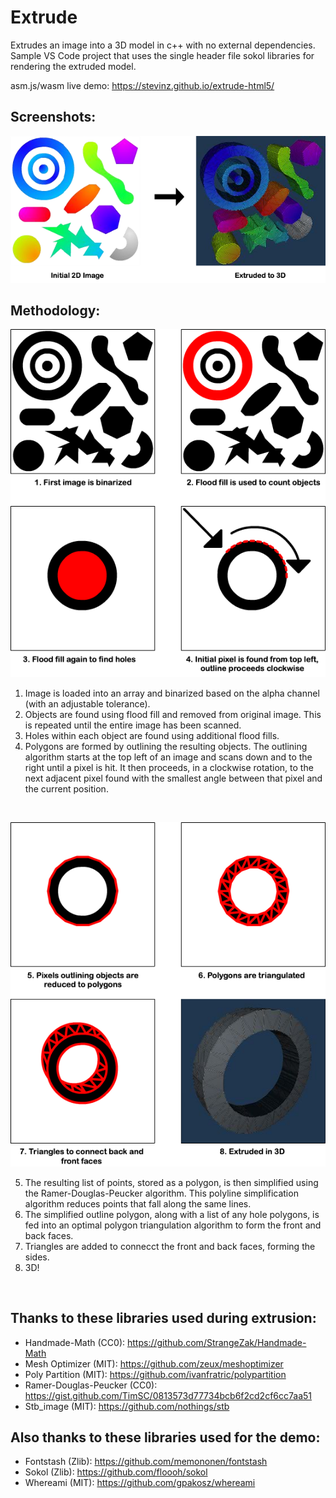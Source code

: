 # Extrude

Extrudes an image into a 3D model in c++ with no external dependencies. Sample VS Code project that uses the single header file sokol libraries for rendering the extruded model.

asm.js/wasm live demo: https://stevinz.github.io/extrude-html5/

## Screenshots:

<p align="center"><img src="images/extruded.png" /></p>

## Methodology:

<p align="center"><img src="images/method.png" /></p>

1. Image is loaded into an array and binarized based on the alpha channel (with an adjustable tolerance). 
2. Objects are found using flood fill and removed from original image. This is repeated until the entire image has been scanned.
3. Holes within each object are found using additional flood fills. 
4. Polygons are formed by outlining the resulting objects. The outlining algorithm starts at the top left of an image and scans down and to the right until a pixel is hit. It then proceeds, in a clockwise rotation, to the next adjacent pixel found with the smallest angle between that pixel and the current position.  

<br>

<p align="center"><img src="images/method2.png" /></p>

5. The resulting list of points, stored as a polygon, is then simplified using the Ramer-Douglas-Peucker algorithm. This polyline simplification algorithm reduces points that fall along the same lines.
6. The simplified outline polygon, along with a list of any hole polygons, is fed into an optimal polygon triangulation algorithm to form the front and back faces. 
7. Triangles are added to connecct the front and back faces, forming the sides. 
8. 3D!  

<br>

## Thanks to these libraries used during extrusion:

- Handmade-Math (CC0): https://github.com/StrangeZak/Handmade-Math
- Mesh Optimizer (MIT): https://github.com/zeux/meshoptimizer 
- Poly Partition (MIT): https://github.com/ivanfratric/polypartition
- Ramer-Douglas-Peucker (CC0): https://gist.github.com/TimSC/0813573d77734bcb6f2cd2cf6cc7aa51
- Stb_image (MIT): https://github.com/nothings/stb

## Also thanks to these libraries used for the demo:

- Fontstash (Zlib): https://github.com/memononen/fontstash
- Sokol (Zlib): https://github.com/floooh/sokol
- Whereami (MIT): https://github.com/gpakosz/whereami